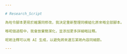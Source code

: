 ```yaml
---

# Research_Script

為咗令腳本更易於維護同修改，我決定重新整理同模組化原來嘅全部腳本。 

喺呢個過程中，我會放棄簡潔化，並添加更多詳細嘅註釋。 

呢啲注釋可以用 AI 生成，以避免將來遺忘某啲內容同細節。

---
```

